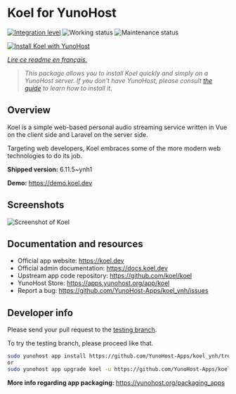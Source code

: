 <!--
N.B.: This README was automatically generated by https://github.com/YunoHost/apps/tree/master/tools/README-generator
It shall NOT be edited by hand.
-->

# Koel for YunoHost

[![Integration level](https://dash.yunohost.org/integration/koel.svg)](https://dash.yunohost.org/appci/app/koel) ![Working status](https://ci-apps.yunohost.org/ci/badges/koel.status.svg) ![Maintenance status](https://ci-apps.yunohost.org/ci/badges/koel.maintain.svg)

[![Install Koel with YunoHost](https://install-app.yunohost.org/install-with-yunohost.svg)](https://install-app.yunohost.org/?app=koel)

*[Lire ce readme en français.](./README_fr.md)*

> *This package allows you to install Koel quickly and simply on a YunoHost server.
If you don't have YunoHost, please consult [the guide](https://yunohost.org/#/install) to learn how to install it.*

## Overview

Koel is a simple web-based personal audio streaming service written in Vue on the client side and Laravel on the server side.

Targeting web developers, Koel embraces some of the more modern web technologies to do its job.


**Shipped version:** 6.11.5~ynh1

**Demo:** https://demo.koel.dev

## Screenshots

![Screenshot of Koel](./doc/screenshots/showcase.png)

## Documentation and resources

* Official app website: <https://koel.dev>
* Official admin documentation: <https://docs.koel.dev>
* Upstream app code repository: <https://github.com/koel/koel>
* YunoHost Store: <https://apps.yunohost.org/app/koel>
* Report a bug: <https://github.com/YunoHost-Apps/koel_ynh/issues>

## Developer info

Please send your pull request to the [testing branch](https://github.com/YunoHost-Apps/koel_ynh/tree/testing).

To try the testing branch, please proceed like that.

``` bash
sudo yunohost app install https://github.com/YunoHost-Apps/koel_ynh/tree/testing --debug
or
sudo yunohost app upgrade koel -u https://github.com/YunoHost-Apps/koel_ynh/tree/testing --debug
```

**More info regarding app packaging:** <https://yunohost.org/packaging_apps>
